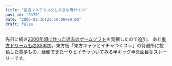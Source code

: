 ```yaml
---
title: "最近マルチタスクしすぎな俺ガイル"
post_id: "3379"
date: "2006-01-16T21:50:00+09:00"
draft: false
---
```



先日に続き[2000年頃に作った過去のゲームソフト](/tag/hsp)を発掘したので追加。 あと[東方ドリームものSS](/tag/situation-on-balcony)追加。東方板「東方キャラとイチャつくスレ」の待避所に投稿した霊夢もの、縁側でまたーりとイチャついてみる半ギャグ半真面目なストーリーです。
